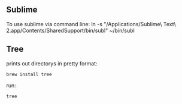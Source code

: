 Sublime
-------
To use sublime via command line:
ln -s "/Applications/Sublime\ Text\ 2.app/Contents/SharedSupport/bin/subl" ~/bin/subl

Tree
-----
prints out directorys in pretty format:
```
brew install tree
```
run:
```
tree
```



